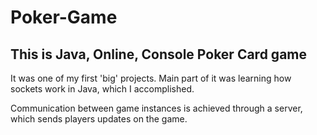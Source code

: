 # Poker-Game

## This is Java, Online, Console Poker Card game

It was one of my first 'big' projects. Main part of it was learning how sockets work in Java, which I accomplished.

Communication between game instances is achieved through a server, which sends players updates on the game.
